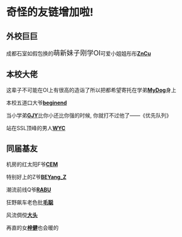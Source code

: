 # 奇怪的友链增加啦!

## 外校巨巨

成都石室如假包换的<font size="4">萌新妹子刚学OI</font>可爱小姐姐彤彤[**ZnCu**](https://blog.csdn.net/weixin_42750325)

## 本校大佬

这辈子不可能在OI上有很高的造诣了所以把都希望寄托在学弟[**MyDog**](https://www.cnblogs.com/Spare-No-Effort)身上

本校五道口大爷[**beginend**](https://blog.csdn.net/qq_33229466)

当小学弟[**GJY**](https://www.cnblogs.com/GJY-JURUO/)比你小还比你强的时候, 你就打不过他了——《优先队列》

站在SSL顶峰的男人[**WYC**](https://blog.csdn.net/Mr_wuyongcong)

## 同届基友

机房的红太阳F爷[**CEM**](https://blog.csdn.net/Eric1561759334)

特别好上的Z爷[**BEYang_Z**](https://www.cnblogs.com/Comfortable)

潮流前线Q爷[**RABU**](https://www.cnblogs.com/mastervan/)

狂野飙车老色批[**毛聪**](https://blog.csdn.net/sslgz_yyc?tdsourcetag=s_pctim_aiomsg)

风流倜傥[**大头**](https://blog.csdn.net/SSL_Yyx)

再直的女[**梓健**](https://www.cnblogs.com/zjzjzj/)也会暖的
